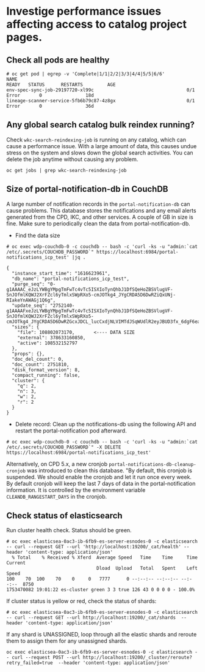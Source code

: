 # Investige performance issues affecting access to catalog project pages.

## Check all pods are healthy
```
# oc get pod | egrep -v 'Complete|1/1|2/2|3/3|4/4|5/5|6/6'
NAME                                                              READY   STATUS      RESTARTS         AGE
env-spec-sync-job-29197720-xl99c                                  0/1     Error       0                18d
lineage-scanner-service-5fb6b79c87-4z8gx                          0/1     Error       0                36d
```
## Any global search catalog bulk reindex running?
Check `wkc-search-reindexing-job` is running on any catalog, which can cause a performance issue. With a large amount of data, this causes undue stress on the system and slows down the global search activities. You can delete the job anytime without causing any problem.
```
oc get jobs | grep wkc-search-reindexing-job
```
## Size of portal-notification-db in CouchDB
A large number of notification records in the `portal-notification-db` can cause problems. This database stores the notifications and any email alerts generated from the CPD, IKC, and other services. A couple of GB in size is fine. Make sure to periodically clean the data from portal-notification-db.
- Find the data size
```
# oc exec wdp-couchdb-0 -c couchdb -- bash -c 'curl -ks -u "admin:`cat /etc/.secrets/COUCHDB_PASSWORD`" https://localhost:6984/portal-notifications_icp_test' |jq .

{
  "instance_start_time": "1616623961",
  "db_name": "portal-notifications_icp_test",
  "purge_seq": "0-g1AAAAC_eJzLYWBgYMpgTmFwTc4vTc5ISXIoTynQhbJ1DfSQeHoZBSVlugVF-SnJOfmlKQWJ2XrFZcl6yTmlxSWpRXo5-cmJOTkg4_JYgCRDA5D6DwRZiQxUNj-RIakeYnAWAGj1Q6g",
  "update_seq": "2752140-g1AAAAFxeJzLYWBgYMpgTmFwTc4vTc5ISXIoTynQhbJ1DfSQeHoZBSVlugVF-SnJOfmlKQWJ2XrFZcl6yTmlxSWpRXo5-cmJOTkg4_JYgCRDA5D6DwRZGcxJDCL_lucCxdjNLVIMTdJSqWUdlR2eyJBUD3fx_6dgF6eaJKUYG5lRy54sAHJegv4",
  "sizes": {
    "file": 108802073170,       <---- DATA SIZE
    "external": 378633160850,
    "active": 108532152797
  },
  "props": {},
  "doc_del_count": 0,
  "doc_count": 2751810,
  "disk_format_version": 8,
  "compact_running": false,
  "cluster": {
    "q": 2,
    "n": 3,
    "w": 2,
    "r": 2
  }
}
```
- Delete record:
Clean up the notifications-db using the following API and restart the portal-notification pod afterward.
```
# oc exec wdp-couchdb-0 -c couchdb -- bash -c 'curl -ks -u "admin:`cat /etc/.secrets/COUCHDB_PASSWORD`" -X DELETE https://localhost:6984/portal-notifications_icp_test'
```
Alternatively, on CPD 5.x, a new cronjob `portal-notifications-db-cleanup-cronjob` was introduced to clean this database. "By default, this cronjob is suspended. We should enable the cronjob and let it run once every week. By default cronjob will keep the last 7 days of data in the portal-notification information. It is controlled by the environment variable `CLEANDB_RANGESTART_DAYS` in the cronjob. 

## Check status of elasticsearch
Run cluster health check. Status should be green.
```
# oc exec elasticsea-0ac3-ib-6fb9-es-server-esnodes-0 -c elasticsearch -- curl --request GET --url 'http://localhost:19200/_cat/health' --header 'content-type: application/json'
  % Total    % Received % Xferd  Average Speed   Time    Time     Time  Current
                                 Dload  Upload   Total   Spent    Left  Speed
100    70  100    70    0     0   7777      0 --:--:-- --:--:-- --:--:--  8750
1753470082 19:01:22 es-cluster green 3 3 true 126 43 0 0 0 0 - 100.0%
```
If cluster status is yellow or red, check the status of shards:
```
# oc exec elasticsea-0ac3-ib-6fb9-es-server-esnodes-0 -c elasticsearch -- curl --request GET --url http://localhost:19200/_cat/shards  --header 'content-type: application/json'
```
If any shard is UNASSIGNED, loop through all the elastic shards and reroute them to assign them for any unassigned shards.
```
oc exec elasticsea-0ac3-ib-6fb9-es-server-esnodes-0 -c elasticsearch -- curl --request POST --url http://localhost:19200/_cluster/reroute?retry_failed=true  --header 'content-type: application/json'
```
